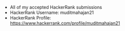  + All of my accepted HackerRank submissions  
 + HackerRank Username: muditmahajan21   
 + HackerRank Profile: https://www.hackerrank.com/profile/muditmahajan21  
